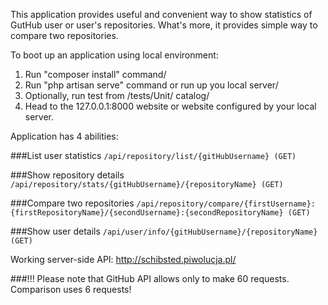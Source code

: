 This application provides useful and convenient way to show statistics of GutHub user or user's repositories. What's more, it provides simple way to compare two repositories.

To boot up an application using local environment:
1) Run "composer install" command/
2) Run "php artisan serve" command or run up you local server/
3) Optionally, run test from /tests/Unit/ catalog/
4) Head to the 127.0.0.1:8000 website or website configured by your local server.

Application has 4 abilities:

###List user statistics
`/api/repository/list/{gitHubUsername} (GET)`

###Show repository details
`/api/repository/stats/{gitHubUsername}/{repositoryName} (GET)` 

###Compare two repositories
`/api/repository/compare/{firstUsername}:{firstRepositoryName}/{secondUsername}:{secondRepositoryName} (GET)`

###Show user details
`/api/user/info/{gitHubUsername}/{repositoryName} (GET)`

Working server-side API: http://schibsted.piwolucja.pl/

###!!! Please note that GitHub API allows only to make 60 requests. Comparison uses 6 requests! 